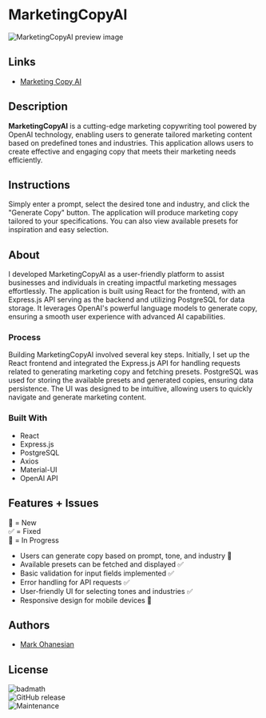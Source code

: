 # MarketingCopyAI

![MarketingCopyAI preview image](/public/app-preview.jpg)

## Links
* [Marketing Copy AI](https://github.com/markohanesian/marketing-copy-ai)

## Description
**MarketingCopyAI** is a cutting-edge marketing copywriting tool powered by OpenAI technology, enabling users to generate tailored marketing content based on predefined tones and industries. This application allows users to create effective and engaging copy that meets their marketing needs efficiently.

## Instructions
Simply enter a prompt, select the desired tone and industry, and click the "Generate Copy" button. The application will produce marketing copy tailored to your specifications. You can also view available presets for inspiration and easy selection.

## About
I developed MarketingCopyAI as a user-friendly platform to assist businesses and individuals in creating impactful marketing messages effortlessly. The application is built using React for the frontend, with an Express.js API serving as the backend and utilizing PostgreSQL for data storage. It leverages OpenAI's powerful language models to generate copy, ensuring a smooth user experience with advanced AI capabilities.

### Process
Building MarketingCopyAI involved several key steps. Initially, I set up the React frontend and integrated the Express.js API for handling requests related to generating marketing copy and fetching presets. PostgreSQL was used for storing the available presets and generated copies, ensuring data persistence. The UI was designed to be intuitive, allowing users to quickly navigate and generate marketing content.

### Built With
* React
* Express.js
* PostgreSQL
* Axios
* Material-UI
* OpenAI API

## Features + Issues

🚀 = New  
✅ = Fixed  
🚧 = In Progress  

* Users can generate copy based on prompt, tone, and industry 🚀  
* Available presets can be fetched and displayed ✅  
* Basic validation for input fields implemented ✅  
* Error handling for API requests ✅  
* User-friendly UI for selecting tones and industries ✅  
* Responsive design for mobile devices 🚧  

## Authors
* [Mark Ohanesian](https://github.com/markohanesian)

## License
![badmath](https://img.shields.io/github/languages/top/nielsenjared/badmath)  
![GitHub release](https://img.shields.io/github/v/release/markohanesian/marketing-copy-ai)  
![Maintenance](https://img.shields.io/badge/Maintained%3F-yes-green.svg)  
